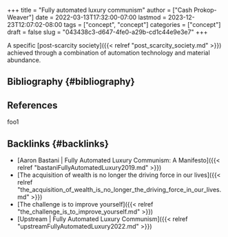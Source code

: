 +++
title = "Fully automated luxury communism"
author = ["Cash Prokop-Weaver"]
date = 2022-03-13T17:32:00-07:00
lastmod = 2023-12-23T12:07:02-08:00
tags = ["concept", "concept"]
categories = ["concept"]
draft = false
slug = "043438c3-d647-4fe0-a29b-cd1c44e9e3e7"
+++

A specific [post-scarcity society]({{< relref "post_scarcity_society.md" >}}) achieved through a combination of automation technology and material abundance.


## Bibliography {#bibliography}

## References

<style>.csl-entry{text-indent: -1.5em; margin-left: 1.5em;}</style><div class="csl-bib-body">
</div>

foo1


## Backlinks {#backlinks}

-   [Aaron Bastani | Fully Automated Luxury Communism: A Manifesto]({{< relref "bastaniFullyAutomatedLuxury2019.md" >}})
-   [The acquisition of wealth is no longer the driving force in our lives]({{< relref "the_acquisition_of_wealth_is_no_longer_the_driving_force_in_our_lives.md" >}})
-   [The challenge is to improve yourself]({{< relref "the_challenge_is_to_improve_yourself.md" >}})
-   [Upstream | Fully Automated Luxury Communism]({{< relref "upstreamFullyAutomatedLuxury2022.md" >}})
